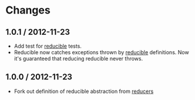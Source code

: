 # Changes

## 1.0.1 / 2012-11-23

  - Add test for [reducible][] tests.
  - Reducible now catches exceptions thrown by [reducible][] definitions.
    Now it's guaranteed that reducing reducible never throws.

## 1.0.0 / 2012-11-23

  - Fork out definition of reducible abstraction from [reducers][]

[reducers]:https://github.com/Gozala/reducers
[reducible]:./reducible.js
